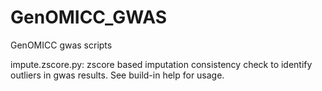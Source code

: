 # GenOMICC_GWAS
GenOMICC gwas scripts

impute.zscore.py:
    zscore based imputation consistency check to identify outliers in gwas results. See build-in help for usage.
